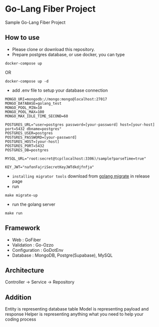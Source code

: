 # Go-Lang Fiber Project

Sample Go-Lang Fiber Project

## How to use
- Please clone or download this repository.
- Prepare postgres database, or use docker, you can type
```
docker-compose up
```
OR
```
docker-compose up -d
```
- add .env file to setup your database connection
```
MONGO_URI=mongodb://mongo:mongo@localhost:27017
MONGO_DATABASE=golang_test
MONGO_POOL_MIN=10
MONGO_POOL_MAX=100
MONGO_MAX_IDLE_TIME_SECOND=60

POSTGRES_URL="user=postgres password=[your-password] host=[your-host] port=5432 dbname=postgres"
POSTGRES_USER=postgres
POSTGRES_PASSWORD=[your-password]
POSTGRES_HOST=[your-host]
POSTGRES_PORT=5432
POSTGRES_DB=postgres

MYSQL_URL="root:secret@tcp(localhost:3306)/sample?parseTime=true"

KEY_JWT="nafonFajriSecretKeyJWTdkdjfnfja"
```
- `installing migrator tools` download from [golang migrate](https://github.com/golang-migrate/migrate) in release page
- run
```
make migrate-up
```
- run the golang server
```
make run
```

## Framework

- Web : GoFiber
- Validation : Go-Ozzo
- Configuration : GoDotEnv
- Database : MongoDB, Postgre(Supabase), MySQL

## Architecture

Controller -> Service -> Repository

## Addition 

Entity is representing database table
Model is representing payload and response
Helper is representing anything what you need to help your coding process
